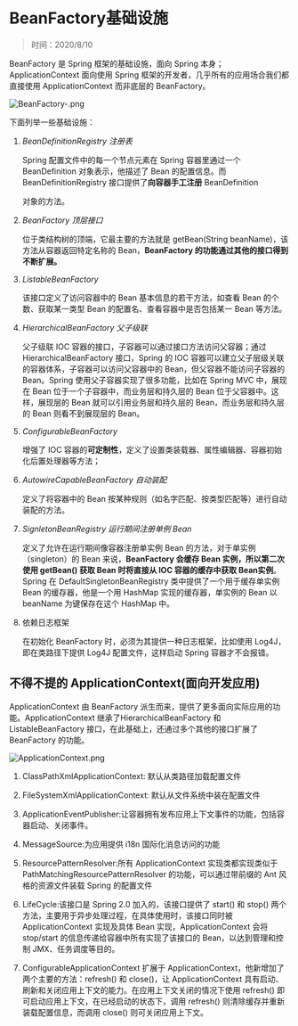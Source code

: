 # BeanFactory基础设施

> 时间：2020/8/10

BeanFactory 是 Spring 框架的基础设施，面向 Spring 本身；ApplicationContext 面向使用 Spring 框架的开发者，几乎所有的应用场合我们都直接使用 ApplicationContext 而非底层的 BeanFactory。

![BeanFactory-.png](http://www.qxnekoo.cn:8888/images/2020/08/10/BeanFactory-.png)

下面列举一些基础设施：

1. *BeanDefinitionRegistry 注册表*

   Spring 配置文件中的每一个节点元素在 Spring 容器里通过一个 BeanDefinition 对象表示，他描述了 Bean 的配置信息。而 BeanDefinitionRegistry 接口提供了**向容器手工注册** BeanDefinition

   对象的方法。

2. *BeanFactory 顶层接口*

   位于类结构树的顶端，它最主要的方法就是 getBean(String beanName)，该方法从容器返回特定名称的 Bean，**BeanFactory 的功能通过其他的接口得到不断扩展。**

3. *ListableBeanFactory*

   该接口定义了访问容器中的 Bean 基本信息的若干方法，如查看 Bean 的个数、获取某一类型 Bean 的配置名、查看容器中是否包括某一 Bean 等方法。

4. *HierarchicalBeanFactory 父子级联*

   父子级联 IOC 容器的接口，子容器可以通过接口方法访问父容器；通过 HierarchicalBeanFactory 接口，Spring 的 IOC 容器可以建立父子层级关联的容器体系，子容器可以访问父容器中的 Bean，但父容器不能访问子容器的 Bean。Spring 使用父子容器实现了很多功能，比如在 Spring MVC 中，展现在 Bean 位于一个子容器中，而业务层和持久层的 Bean 位于父容器中。这样，展现层的 Bean 就可以引用业务层和持久层的 Bean，而业务层和持久层的 Bean 则看不到展现层的 Bean。

5. *ConfigurableBeanFactory*

   增强了 IOC 容器的**可定制性**，定义了设置类装载器、属性编辑器、容器初始化后置处理器等方法；

6. *AutowireCapableBeanFactory 自动装配*

   定义了将容器中的 Bean 按某种规则（如名字匹配、按类型匹配等）进行自动装配的方法。

7. *SignletonBeanRegistry 运行期间注册单例 Bean*

   定义了允许在运行期间像容器注册单实例 Bean 的方法，对于单实例（singleton）的 Bean 来说，**BeanFactory 会缓存 Bean 实例，所以第二次使用 getBean() 获取 Bean 时将直接从 IOC 容器的缓存中获取 Bean实例**。Spring 在 DefaultSingletonBeanRegistry 类中提供了一个用于缓存单实例 Bean 的缓存器，他是一个用 HashMap 实现的缓存器，单实例的 Bean 以 beanName 为键保存在这个 HashMap 中。

8. 依赖日志框架

   在初始化 BeanFactory 时，必须为其提供一种日志框架，比如使用 Log4J，即在类路径下提供 Log4J 配置文件，这样启动 Spring 容器才不会报错。

## 不得不提的 ApplicationContext(面向开发应用)

ApplicationContext 由 BeanFactory 派生而来，提供了更多面向实际应用的功能。ApplicationContext 继承了HierarchicalBeanFactory 和 ListableBeanFactory 接口，在此基础上，还通过多个其他的接口扩展了 BeanFactory 的功能。

![ApplicationContext.png](http://www.qxnekoo.cn:8888/images/2020/08/10/ApplicationContext.png)

1. ClassPathXmlApplicationContext: 默认从类路径加载配置文件
2. FileSystemXmlApplicationContext: 默认从文件系统中装在配置文件
3. ApplicationEventPublisher:让容器拥有发布应用上下文事件的功能，包括容器启动、关闭事件。
4. MessageSource:为应用提供 i18n 国际化消息访问的功能
5. ResourcePatternResolver:所有 ApplicationContext 实现类都实现类似于 PathMatchingResourcePatternResolver 的功能，可以通过带前缀的 Ant 风格的资源文件装载 Spring 的配置文件

6. LifeCycle:该接口是 Spring 2.0 加入的，该接口提供了 start() 和 stop() 两个方法，主要用于异步处理过程，在具体使用时，该接口同时被 ApplicationContext 实现及具体 Bean 实现，ApplicationContext 会将 stop/start 的信息传递给容器中所有实现了该接口的 Bean，以达到管理和控制 JMX、任务调度等目的。
7. ConfigurableApplicationContext 扩展于 ApplicationContext，他新增加了两个主要的方法：refresh() 和 close()，让 ApplicationContext 具有启动、刷新和关闭应用上下文的能力。在应用上下文关闭的情况下使用 refresh() 即可启动应用上下文，在已经启动的状态下，调用 refresh() 则清除缓存并重新装载配置信息，而调用 close() 则可关闭应用上下文。



























